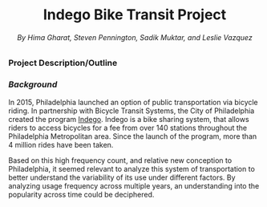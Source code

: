<h1 align ="center">Indego Bike Transit Project</br></h1>
<h6 align ="center"><span>By Hima Gharat, Steven Pennington, Sadik Muktar, and Leslie Vazquez</span></h6>

### Project Description/Outline

### *Background*
In 2015, Philadelphia launched an option of public transportation via bicycle riding. In partnership with Bicycle Transit Systems, the City of Philadelphia created the program [Indego]( https://www.rideindego.com/). Indego is a bike sharing system, that allows riders to access bicycles for a fee from over 140 stations throughout the Philadelphia Metropolitan area. Since the launch of the program, more than 4 million rides have been taken. 

Based on this high frequency count, and relative new conception to Philadelphia, it seemed relevant to analyze this system of transportation to better understand the variability of its use under different factors. By analyzing usage frequency across multiple years, an understanding into the popularity across time could be deciphered. 
  
